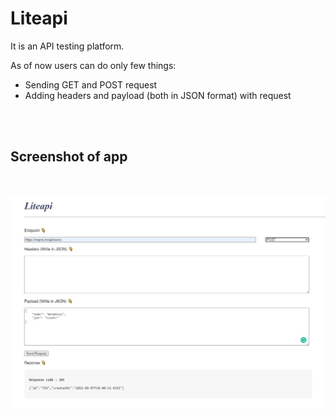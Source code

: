 # Liteapi

It is an API testing platform.

As of now users can do only few things:
- Sending GET and POST request
- Adding headers and payload (both in JSON format) with request

<br />
<br />

Screenshot of app
-
<br />

![ alt text for screen readers](/images-for-readme/screenshot_liteapi.JPG "API from https://reqres.in")
